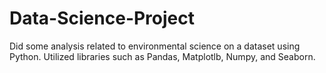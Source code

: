 # Data-Science-Project
Did some analysis related to environmental science on a dataset using Python. Utilized libraries such as Pandas, Matplotlb, Numpy, and Seaborn.
